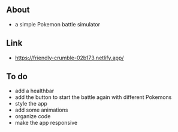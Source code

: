 ## About
- a simple Pokemon battle simulator

## Link
- https://friendly-crumble-02b173.netlify.app/


## To do
- add a healthbar
- add the button to start the battle again with different Pokemons
- style the app
- add some animations
- organize code 
- make the app responsive
